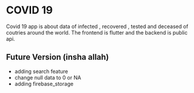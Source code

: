 # COVID 19

Covid 19 app is about data of infected , recovered , tested and deceased of coutries around the world. The frontend is flutter and the backend is public api.

## Future Version (insha allah)
 
 - adding search feature
 - change null data to 0 or NA
 - adding firebase_storage

